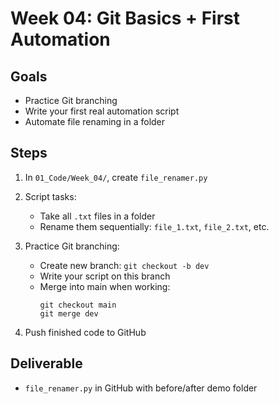 # Week 04: Git Basics + First Automation

## Goals
- Practice Git branching
- Write your first real automation script
- Automate file renaming in a folder

## Steps
1. In `01_Code/Week_04/`, create `file_renamer.py`  

2. Script tasks:  
   - Take all `.txt` files in a folder  
   - Rename them sequentially: `file_1.txt`, `file_2.txt`, etc.  

3. Practice Git branching:  
   - Create new branch: `git checkout -b dev`  
   - Write your script on this branch  
   - Merge into main when working:  
     ```
     git checkout main
     git merge dev
     ```  

4. Push finished code to GitHub  

## Deliverable
- `file_renamer.py` in GitHub with before/after demo folder

